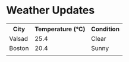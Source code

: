 # Weather Updates

<!-- WEATHER-UPDATE-START -->
<table><tr><th>City</th><th>Temperature (°C)</th><th>Condition</th></tr><tr><td>Valsad</td><td>25.4</td><td>Clear</td></tr><tr><td>Boston</td><td>20.4</td><td>Sunny</td></tr><tr><td></td><td></td><td></td></tr></table>
<!-- WEATHER-UPDATE-END -->
